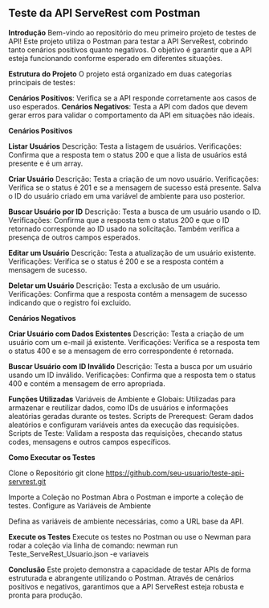 ## Teste da API ServeRest com Postman

**Introdução**
Bem-vindo ao repositório do meu primeiro projeto de testes de API! Este projeto utiliza o Postman para testar a API ServeRest, cobrindo tanto cenários positivos quanto negativos. O objetivo é garantir que a API esteja funcionando conforme esperado em diferentes situações.

**Estrutura do Projeto**
O projeto está organizado em duas categorias principais de testes:

**Cenários Positivos**: Verifica se a API responde corretamente aos casos de uso esperados.
**Cenários Negativos**: Testa a API com dados que devem gerar erros para validar o comportamento da API em situações não ideais.


**Cenários Positivos**

**Listar Usuários**
Descrição: Testa a listagem de usuários.
Verificações: Confirma que a resposta tem o status 200 e que a lista de usuários está presente e é um array.


**Criar Usuário**
Descrição: Testa a criação de um novo usuário.
Verificações: Verifica se o status é 201 e se a mensagem de sucesso está presente. Salva o ID do usuário criado em uma variável de ambiente para uso posterior.


**Buscar Usuário por ID**
Descrição: Testa a busca de um usuário usando o ID.
Verificações: Confirma que a resposta tem o status 200 e que o ID retornado corresponde ao ID usado na solicitação. Também verifica a presença de outros campos esperados.


**Editar um Usuário**
Descrição: Testa a atualização de um usuário existente.
Verificações: Verifica se o status é 200 e se a resposta contém a mensagem de sucesso.


**Deletar um Usuário**
Descrição: Testa a exclusão de um usuário.
Verificações: Confirma que a resposta contém a mensagem de sucesso indicando que o registro foi excluído.


**Cenários Negativos**

**Criar Usuário com Dados Existentes**
Descrição: Testa a criação de um usuário com um e-mail já existente.
Verificações: Verifica se a resposta tem o status 400 e se a mensagem de erro correspondente é retornada.


**Buscar Usuário com ID Inválido**
Descrição: Testa a busca por um usuário usando um ID inválido.
Verificações: Confirma que a resposta tem o status 400 e contém a mensagem de erro apropriada.


**Funções Utilizadas**
Variáveis de Ambiente e Globais: Utilizadas para armazenar e reutilizar dados, como IDs de usuários e informações aleatórias geradas durante os testes.
Scripts de Prerequest: Geram dados aleatórios e configuram variáveis antes da execução das requisições.
Scripts de Teste: Validam a resposta das requisições, checando status codes, mensagens e outros campos específicos.


**Como Executar os Testes**

Clone o Repositório
git clone https://github.com/seu-usuario/teste-api-servrest.git

Importe a Coleção no Postman
Abra o Postman e importe a coleção de testes.
Configure as Variáveis de Ambiente

Defina as variáveis de ambiente necessárias, como a URL base da API.

**Execute os Testes**
Execute os testes no Postman ou use o Newman para rodar a coleção via linha de comando:
newman run Teste_ServeRest_Usuario.json -e variaveis

**Conclusão**
Este projeto demonstra a capacidade de testar APIs de forma estruturada e abrangente utilizando o Postman. Através de cenários positivos e negativos, garantimos que a API ServeRest esteja robusta e pronta para produção.
